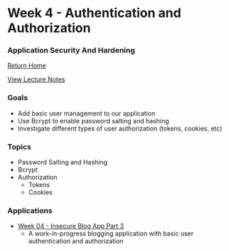 # Week 4 - Authentication and Authorization
### Application Security And Hardening

[Return Home](../../../../)  

[View Lecture Notes](http://coreyshuman.github.io/GeekwiseApplicationSecurity/LectureNotes/Week-04)  

### Goals
- Add basic user management to our application
- Use Bcrypt to enable password salting and hashing
- Investigate different types of user authorization (tokens, cookies, etc)

### Topics
- Password Salting and Hashing
- Bcrypt
- Authorization
  - Tokens
  - Cookies

### Applications
- [Week 04 - Insecure Blog App Part 3](../../Applications/Week-04/01-BasicBlogAppPart03)
  - A work-in-progress blogging application with basic user authentication and authorization
